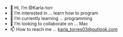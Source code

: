 - 👋 Hi, I’m @Karla-torr
- 👀 I’m interested in ... learn how to program
- 🌱 I’m currently learning ... programming
- 💞️ I’m looking to collaborate on ... Mac
- 📫 How to reach me ... karla_torres03@outlook.com

<!---
Karla-torr/Karla-torr is a ✨ special ✨ repository because its `README.md` (this file) appears on your GitHub profile.
You can click the Preview link to take a look at your changes.
--->
